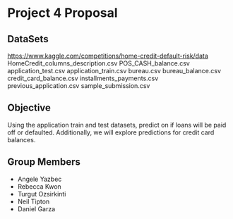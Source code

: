 # Project 4 Proposal 

## DataSets

https://www.kaggle.com/competitions/home-credit-default-risk/data
HomeCredit_columns_description.csv
POS_CASH_balance.csv
application_test.csv
application_train.csv
bureau.csv
bureau_balance.csv
credit_card_balance.csv
installments_payments.csv
previous_application.csv
sample_submission.csv

## Objective

Using the application train and test datasets, predict on if loans will be paid off or defaulted. Additionally, we will explore predictions for credit card balances.  

## Group Members 

- Angele Yazbec
- Rebecca Kwon
- Turgut Ozsirkinti
- Neil Tipton
- Daniel Garza 
